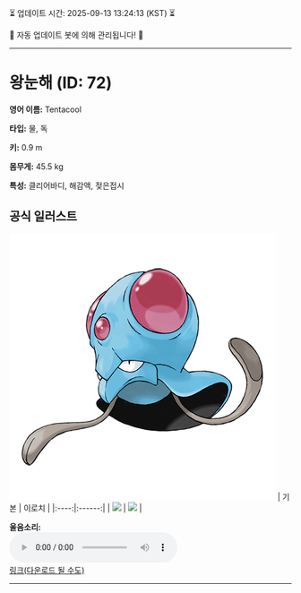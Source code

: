 
⏳ 업데이트 시간: 2025-09-13 13:24:13 (KST) ⏳

🤖 자동 업데이트 봇에 의해 관리됩니다! 🤖

---

# 왕눈해 (ID: 72)
**영어 이름:** Tentacool

**타입:** 물, 독

**키:** 0.9 m

**몸무게:** 45.5 kg

**특성:** 클리어바디, 해감액, 젖은접시

## 공식 일러스트
![](https://raw.githubusercontent.com/PokeAPI/sprites/master/sprites/pokemon/other/official-artwork/72.png)
| 기본 | 이로치 |
|:----:|:------:|
| <img src="http://play.pokemonshowdown.com/sprites/ani/tentacool.gif" width="200"> | <img src="http://play.pokemonshowdown.com/sprites/ani-shiny/tentacool.gif" width="200"> |

**울음소리:**<br><audio controls src="https://raw.githubusercontent.com/PokeAPI/cries/main/cries/pokemon/latest/72.ogg"></audio><br> [링크(다운로드 될 수도)](https://raw.githubusercontent.com/PokeAPI/cries/main/cries/pokemon/latest/72.ogg)


---
